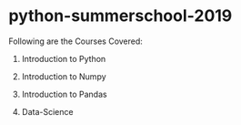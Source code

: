 # python-summerschool-2019

Following are the Courses Covered:

1. Introduction to Python

2. Introduction to Numpy	

3. Introduction to Pandas	

5. Data-Science
